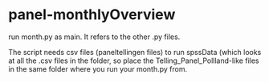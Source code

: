 # panel-monthlyOverview

run month.py as main. It refers to the other .py files.

The script needs csv files (paneltellingen files) to run spssData (which looks at all the .csv files in the folder, so place the Telling_Panel_Pollland-like files in the same folder where you run your month.py from.
